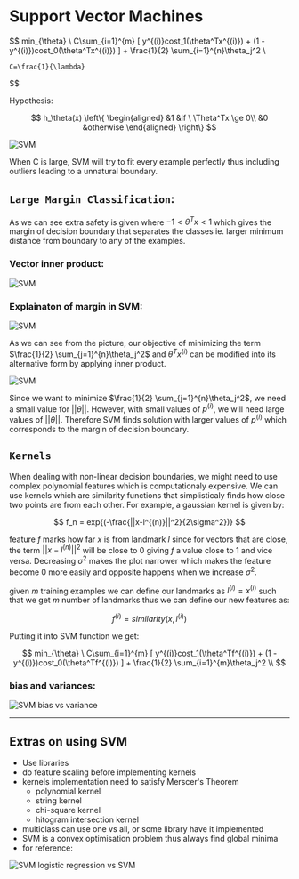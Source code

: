 # Support Vector Machines

$$
    min_{\theta} \  C\sum_{i=1}^{m} [
        y^{(i)}cost_1(\theta^Tx^{(i)}) +
        (1 - y^{(i)})cost_0(\theta^Tx^{(i)})
        ] +
        \frac{1}{2} \sum_{i=1}^{n}\theta_j^2 \\

    C=\frac{1}{\lambda}
$$

Hypothesis:

$$
    h_\theta(x) 
    \left\{
    \begin{aligned}
            &1 &if \ \Theta^Tx \ge 0\\
            &0  &otherwise
    \end{aligned}
    \right\}
$$

![SVM](\images\SVM.jfif)

When C is large, SVM will try to fit every example perfectly thus including outliers leading to a unnatural boundary.

## ```Large Margin Classification```:

As we can see extra safety is given where $-1<\theta^Tx<1$ which gives the margin of decision boundary that separates the classes ie. larger minimum distance from boundary to any of the examples.


### Vector inner product:
![SVM](\images\SVM_inner_product.jfif)

### Explainaton of margin in SVM:

![SVM](\images\SVM_margin.jfif)

As we can see from the picture, our objective of minimizing the term $\frac{1}{2} \sum_{j=1}^{n}\theta_j^2$ and $\theta^Tx^{(i)}$ can be modified into its alternative form by applying inner product. 

![SVM](\images\SVM_margin_1.jfif)

Since we want to minimize $\frac{1}{2} \sum_{j=1}^{n}\theta_j^2$, we need a small value for $||\theta||$. However, with small values of $p^{(i)}$, we will need large values of  $||\theta||$. Therefore SVM finds solution with larger values of  $p^{(i)}$ which corresponds to the margin of decision boundary.


## ```Kernels```

When dealing with non-linear decision boundaries, we might need to use complex polynomial features which is computationaly expensive. We can use kernels which are similarity functions that simplisticaly finds how close two points are from each other. For example, a gaussian kernel is given by:

$$
    f_n = exp{(-\frac{||x-l^{(n)}||^2}{2\sigma^2})}
$$

feature $f$ marks how far $x$ is from landmark $l$ since for vectors that are close, the term $||x-l^{(n)}||^2$ will be close to 0 giving $f$ a value close to 1 and vice versa. Decreasing $\sigma^2$ makes the plot narrower which makes the feature become 0 more easily and opposite happens when we increase $\sigma^2$.

given $m$ training examples we can define our landmarks as $l^{(i)} = x^{(i)}$ such that we get $m$ number of landmarks thus we can define our new features as:

$$
    f^{(i)} = similarity(x,l^{(i)})
$$

Putting it into SVM function we get:

$$
    min_{\theta} \  C\sum_{i=1}^{m} [
        y^{(i)}cost_1(\theta^Tf^{(i)}) +
        (1 - y^{(i)})cost_0(\theta^Tf^{(i)})
        ] +
        \frac{1}{2} \sum_{i=1}^{m}\theta_j^2 \\
$$

### bias and variances:
![SVM bias vs variance](\images\SVM_sigma_bias_var.jfif)

---
## Extras on using SVM

- Use libraries
- do feature scaling before implementing kernels
- kernels implementation need to satisfy Merscer's Theorem
    - polynomial kernel
    - string kernel
    - chi-square kernel
    - hitogram intersection kernel
- multiclass can use one vs all, or some library have it implemented
- SVM is a convex optimisation problem thus always find global minima
- for reference:

![SVM logistic regression vs SVM](\images\SVM_LR_vs_SVM.jfif)